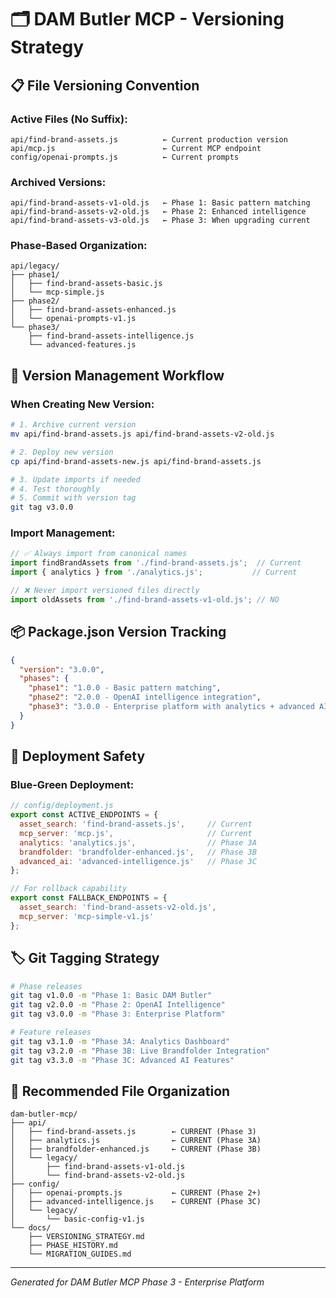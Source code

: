 # 🗂️ DAM Butler MCP - Versioning Strategy

## 📋 **File Versioning Convention**

### **Active Files (No Suffix):**
```
api/find-brand-assets.js          ← Current production version
api/mcp.js                        ← Current MCP endpoint
config/openai-prompts.js          ← Current prompts
```

### **Archived Versions:**
```
api/find-brand-assets-v1-old.js   ← Phase 1: Basic pattern matching
api/find-brand-assets-v2-old.js   ← Phase 2: Enhanced intelligence  
api/find-brand-assets-v3-old.js   ← Phase 3: When upgrading current
```

### **Phase-Based Organization:**
```
api/legacy/
├── phase1/
│   ├── find-brand-assets-basic.js
│   └── mcp-simple.js
├── phase2/
│   ├── find-brand-assets-enhanced.js
│   └── openai-prompts-v1.js
└── phase3/
    ├── find-brand-assets-intelligence.js
    └── advanced-features.js
```

## 🔄 **Version Management Workflow**

### **When Creating New Version:**
```bash
# 1. Archive current version
mv api/find-brand-assets.js api/find-brand-assets-v2-old.js

# 2. Deploy new version
cp api/find-brand-assets-new.js api/find-brand-assets.js

# 3. Update imports if needed
# 4. Test thoroughly
# 5. Commit with version tag
git tag v3.0.0
```

### **Import Management:**
```javascript
// ✅ Always import from canonical names
import findBrandAssets from './find-brand-assets.js';  // Current
import { analytics } from './analytics.js';           // Current

// ❌ Never import versioned files directly
import oldAssets from './find-brand-assets-v1-old.js'; // NO
```

## 📦 **Package.json Version Tracking**

```json
{
  "version": "3.0.0",
  "phases": {
    "phase1": "1.0.0 - Basic pattern matching",
    "phase2": "2.0.0 - OpenAI intelligence integration", 
    "phase3": "3.0.0 - Enterprise platform with analytics + advanced AI"
  }
}
```

## 🚀 **Deployment Safety**

### **Blue-Green Deployment:**
```javascript
// config/deployment.js
export const ACTIVE_ENDPOINTS = {
  asset_search: 'find-brand-assets.js',     // Current
  mcp_server: 'mcp.js',                     // Current  
  analytics: 'analytics.js',                // Phase 3A
  brandfolder: 'brandfolder-enhanced.js',   // Phase 3B
  advanced_ai: 'advanced-intelligence.js'   // Phase 3C
};

// For rollback capability
export const FALLBACK_ENDPOINTS = {
  asset_search: 'find-brand-assets-v2-old.js',
  mcp_server: 'mcp-simple-v1.js'
};
```

## 🏷️ **Git Tagging Strategy**

```bash
# Phase releases
git tag v1.0.0 -m "Phase 1: Basic DAM Butler"
git tag v2.0.0 -m "Phase 2: OpenAI Intelligence" 
git tag v3.0.0 -m "Phase 3: Enterprise Platform"

# Feature releases  
git tag v3.1.0 -m "Phase 3A: Analytics Dashboard"
git tag v3.2.0 -m "Phase 3B: Live Brandfolder Integration"
git tag v3.3.0 -m "Phase 3C: Advanced AI Features"
```

## 📁 **Recommended File Organization**

```
dam-butler-mcp/
├── api/
│   ├── find-brand-assets.js        ← CURRENT (Phase 3)
│   ├── analytics.js                ← CURRENT (Phase 3A)
│   ├── brandfolder-enhanced.js     ← CURRENT (Phase 3B) 
│   └── legacy/
│       ├── find-brand-assets-v1-old.js
│       └── find-brand-assets-v2-old.js
├── config/
│   ├── openai-prompts.js           ← CURRENT (Phase 2+)
│   ├── advanced-intelligence.js    ← CURRENT (Phase 3C)
│   └── legacy/
│       └── basic-config-v1.js
└── docs/
    ├── VERSIONING_STRATEGY.md
    ├── PHASE_HISTORY.md
    └── MIGRATION_GUIDES.md
```

---

*Generated for DAM Butler MCP Phase 3 - Enterprise Platform*
